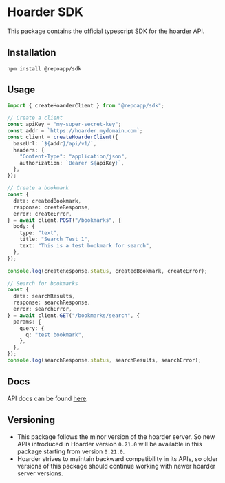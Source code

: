 # Hoarder SDK

This package contains the official typescript SDK for the hoarder API.

## Installation

```
npm install @repoapp/sdk
```

## Usage

```typescript
import { createHoarderClient } from "@repoapp/sdk";

// Create a client
const apiKey = "my-super-secret-key";
const addr = `https://hoarder.mydomain.com`;
const client = createHoarderClient({
  baseUrl: `${addr}/api/v1/`,
  headers: {
    "Content-Type": "application/json",
    authorization: `Bearer ${apiKey}`,
  },
});

// Create a bookmark
const {
  data: createdBookmark,
  response: createResponse,
  error: createError,
} = await client.POST("/bookmarks", {
  body: {
    type: "text",
    title: "Search Test 1",
    text: "This is a test bookmark for search",
  },
});

console.log(createResponse.status, createdBookmark, createError);

// Search for bookmarks
const {
  data: searchResults,
  response: searchResponse,
  error: searchError,
} = await client.GET("/bookmarks/search", {
  params: {
    query: {
      q: "test bookmark",
    },
  },
});
console.log(searchResponse.status, searchResults, searchError);
```

## Docs

API docs can be found [here](https://docs.hoarder.app/api).

## Versioning

- This package follows the minor version of the hoarder server. So new APIs introduced in Hoarder version `0.21.0` will be available in this package starting from version `0.21.0`.
- Hoarder strives to maintain backward compatibility in its APIs, so older versions of this package should continue working with newer hoarder server versions.
